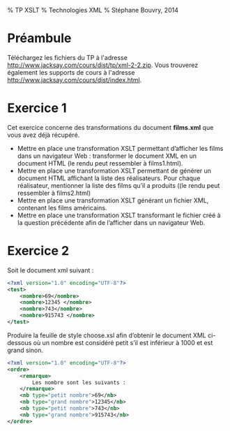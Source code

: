 % TP XSLT
% Technologies XML
% Stéphane Bouvry, 2014

# Préambule

Téléchargez les fichiers du TP à l'adresse <http://www.jacksay.com/cours/dist/tp/xml-2-2.zip>. Vous trouverez également les supports de cours à l'adresse <http://www.jacksay.com/cours/dist/index.html>.

# Exercice 1

Cet exercice concerne des transformations du document **films.xml** que vous avez déjà récupéré.

- Mettre en place une transformation XSLT permettant d’afficher les films dans un navigateur Web : transformer le document XML en un document HTML (le rendu peut ressembler à films1.html).
- Mettre en place une transformation XSLT permettant de générer un document HTML affichant la liste des réalisateurs. Pour chaque réalisateur, mentionner la liste des films qu’il a produits ((le
rendu peut ressembler à films2.html)
- Mettre en place une transformation XSLT générant un fichier XML, contenant les films américains.
- Mettre en place une transformation XSLT transformant le fichier créé à la question précédente
afin de l’afficher dans un navigateur Web.

# Exercice 2

Soit le document xml suivant :

```xml
<?xml version="1.0" encoding="UTF-8"?> 
<test>
	<nombre>69</nombre> 
	<nombre>12345 </nombre> 
	<nombre>743</nombre>
	<nombre>915743 </nombre> 
</test>
```

Produire la feuille de style choose.xsl afin d’obtenir le document XML ci-dessous où un nombre est considéré petit s’il est inférieur à 1000 et est grand sinon.

```xml
<?xml version="1.0" encoding="UTF-8"?> 
<ordre>
	<remarque>
		Les nombre sont les suivants :
	</remarque>
	<nb type="petit nombre">69</nb>
	<nb type="grand nombre">12345</nb>
	<nb type="petit nombre">743</nb>
	<nb type="grand nombre">915743</nb>
</ordre>
```
